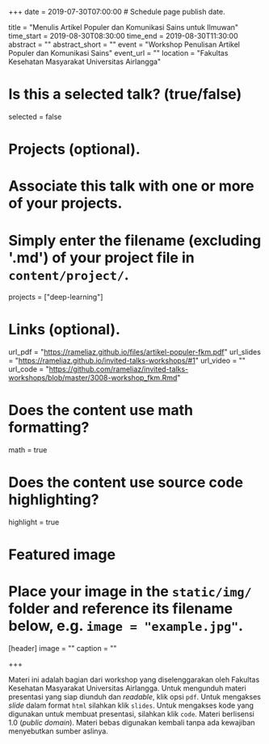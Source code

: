 +++
date = 2019-07-30T07:00:00  # Schedule page publish date.

title = "Menulis Artikel Populer dan Komunikasi Sains untuk Ilmuwan"
time_start = 2019-08-30T08:30:00
time_end = 2019-08-30T11:30:00
abstract = ""
abstract_short = ""
event = "Workshop Penulisan Artikel Populer dan Komunikasi Sains"
event_url = ""
location = "Fakultas Kesehatan Masyarakat Universitas Airlangga"

# Is this a selected talk? (true/false)
selected = false

# Projects (optional).
#   Associate this talk with one or more of your projects.
#   Simply enter the filename (excluding '.md') of your project file in `content/project/`.
projects = ["deep-learning"]

# Links (optional).
url_pdf = "https://rameliaz.github.io/files/artikel-populer-fkm.pdf"
url_slides = "https://rameliaz.github.io/invited-talks-workshops/#1"
url_video = ""
url_code = "https://github.com/rameliaz/invited-talks-workshops/blob/master/3008-workshop_fkm.Rmd"

# Does the content use math formatting?
math = true

# Does the content use source code highlighting?
highlight = true

# Featured image
# Place your image in the `static/img/` folder and reference its filename below, e.g. `image = "example.jpg"`.
[header]
image = ""
caption = ""

+++

Materi ini adalah bagian dari workshop yang diselenggarakan oleh Fakultas Kesehatan Masyarakat Universitas Airlangga. Untuk mengunduh materi presentasi yang siap diunduh dan *readable*, klik opsi `pdf`. Untuk mengakses *slide* dalam format `html` silahkan klik `slides`. Untuk mengakses kode yang digunakan untuk membuat presentasi, silahkan klik `code`.  Materi berlisensi <i class="fab fa-creative-commons"></i> 1.0 (*public domain*). Materi bebas digunakan kembali tanpa ada kewajiban menyebutkan sumber aslinya.
